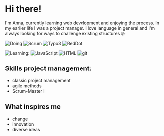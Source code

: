 # Hi there!
I'm Anna, currently learning web development and enjoying the process. In my earlier life I was a project manager. I love language in general and I'm always looking for ways to challenge existing structures 🤓


![Doing](https://img.shields.io/static/v1?label=&message=Doing:&color=111&style=flat-square)
![Scrum](https://img.shields.io/static/v1?logo=Scrum&label=&message=Scrum&color=36465D&logoColor=AAA&style=flat-square&link=)
![Typo3](https://img.shields.io/static/v1?logo=typo3&label=&message=typo3&color=36465D&logoColor=AAA&style=flat-square&link=)
![RedDot](https://img.shields.io/static/v1?logo=reddot&label=&message=reddot&color=36465D&logoColor=AAA&style=flat-square&link=)

![Learning:](https://img.shields.io/static/v1?label=&message=Learning:&color=111&style=flat-square)
![JavaScript](https://img.shields.io/static/v1?logo=javascript&label=&message=javascript&color=36465D&logoColor=AAA&style=flat-square&link=)
![HTML](https://img.shields.io/static/v1?logo=HTML&label=&message=html&color=36465D&logoColor=AAA&style=flat-square&link=)
![git](https://img.shields.io/static/v1?logo=git&label=&message=git&color=36465D&logoColor=AAA&style=flat-square)


## Skills project management:
- classic project management
- agile methods
- Scrum-Master I

## What inspires me
- change
- innovation
- diverse ideas

